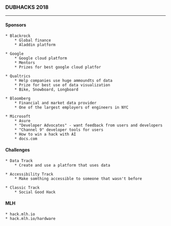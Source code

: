 ### DUBHACKS 2018
----------------

#### Sponsors  

	* Blackrock
		* Global finance
		* Aladdin platform
	
	* Google
		* Google cloud platform 
		* Mentors
		* Prizes for best google cloud platfor

	* Qualtrics 
		* Help companies use huge ammoundts of data
		* Prize for best use of data visualization 
		* Bike, Snowboard, Longboard

	* Bloomberg  
		* Financial and market data provider
		* One of the largest employers of engineers in NYC  

	* Microsoft
		* Asure 
		* "Developer Advocates" - want feedback from users and developers
		* "Channel 9" developer tools for users
		* How to win a hack with AI
		* docs.com
		

#### Challenges  

	* Data Track
		* Create and use a platform that uses data

	* Accessibility Track
		* Make somthing accessible to someone that wasn't before

	* Classic Track
		* Social Good Hack

#### MLH  

	* hack.mlh.io
	* hack.mlh.io/hardware 
